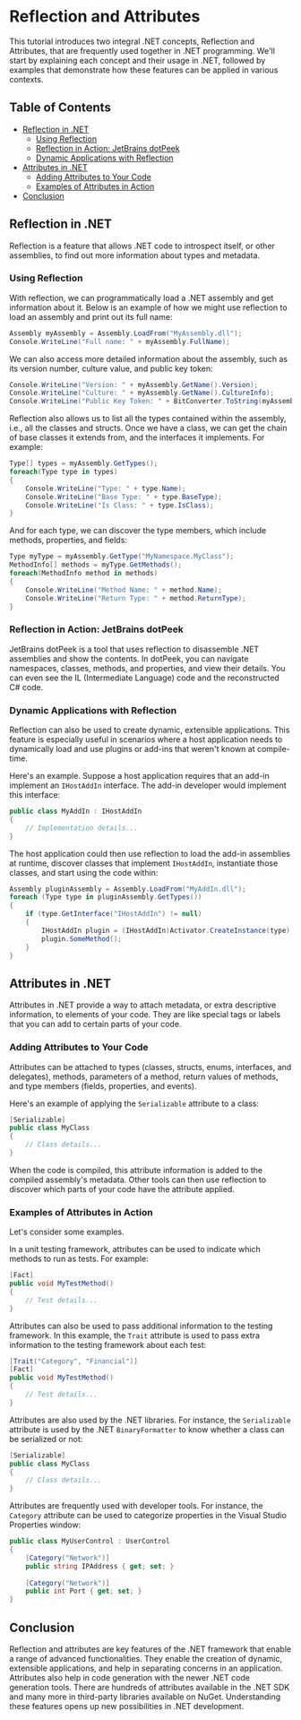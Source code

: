 # Reflection and Attributes

This tutorial introduces two integral .NET concepts, Reflection and Attributes, that are frequently used together in .NET programming. We'll start by explaining each concept and their usage in .NET, followed by examples that demonstrate how these features can be applied in various contexts.

## Table of Contents

- [Reflection in .NET](#reflection-in-net)
  - [Using Reflection](#using-reflection)
  - [Reflection in Action: JetBrains dotPeek](#reflection-in-action-jetbrains-dotpeek)
  - [Dynamic Applications with Reflection](#dynamic-applications-with-reflection)
- [Attributes in .NET](#attributes-in-net)
  - [Adding Attributes to Your Code](#adding-attributes-to-your-code)
  - [Examples of Attributes in Action](#examples-of-attributes-in-action)
- [Conclusion](#conclusion)

## Reflection in .NET <a name="reflection-in-net"></a>

Reflection is a feature that allows .NET code to introspect itself, or other assemblies, to find out more information about types and metadata.

### Using Reflection <a name="using-reflection"></a>

With reflection, we can programmatically load a .NET assembly and get information about it. Below is an example of how we might use reflection to load an assembly and print out its full name:

```csharp
Assembly myAssembly = Assembly.LoadFrom("MyAssembly.dll");
Console.WriteLine("Full name: " + myAssembly.FullName);
```

We can also access more detailed information about the assembly, such as its version number, culture value, and public key token:

```csharp
Console.WriteLine("Version: " + myAssembly.GetName().Version);
Console.WriteLine("Culture: " + myAssembly.GetName().CultureInfo);
Console.WriteLine("Public Key Token: " + BitConverter.ToString(myAssembly.GetName().GetPublicKeyToken()));
```

Reflection also allows us to list all the types contained within the assembly, i.e., all the classes and structs. Once we have a class, we can get the chain of base classes it extends from, and the interfaces it implements. For example:

```csharp
Type[] types = myAssembly.GetTypes();
foreach(Type type in types)
{
    Console.WriteLine("Type: " + type.Name);
    Console.WriteLine("Base Type: " + type.BaseType);
    Console.WriteLine("Is Class: " + type.IsClass);
}
```

And for each type, we can discover the type members, which include methods, properties, and fields:

```csharp
Type myType = myAssembly.GetType("MyNamespace.MyClass");
MethodInfo[] methods = myType.GetMethods();
foreach(MethodInfo method in methods)
{
    Console.WriteLine("Method Name: " + method.Name);
    Console.WriteLine("Return Type: " + method.ReturnType);
}
```

### Reflection in Action: JetBrains dotPeek <a name="reflection-in-action-jetbrains-dotpeek"></a>

JetBrains dotPeek is a tool that uses reflection to disassemble .NET assemblies and show the contents. In dotPeek, you can navigate namespaces, classes, methods, and properties, and view their details. You can even see the IL (Intermediate Language) code and the reconstructed C# code.

### Dynamic Applications with Reflection <a name="dynamic-applications-with-reflection"></a>

Reflection can also be used to create dynamic, extensible applications. This feature is especially useful in scenarios where a host application needs to dynamically load and use plugins or add-ins that weren't known at compile-time.

Here's an example. Suppose a host application requires that an add-in implement an `IHostAddIn` interface. The add-in developer would implement this interface:

```csharp
public class MyAddIn : IHostAddIn
{
    // Implementation details...
}
```

The host application could then use reflection to load the add-in assemblies at runtime, discover classes that implement `IHostAddIn`, instantiate those classes, and start using the code within:

```csharp
Assembly pluginAssembly = Assembly.LoadFrom("MyAddIn.dll");
foreach (Type type in pluginAssembly.GetTypes())
{
    if (type.GetInterface("IHostAddIn") != null)
    {
        IHostAddIn plugin = (IHostAddIn)Activator.CreateInstance(type);
        plugin.SomeMethod();
    }
}
```

## Attributes in .NET <a name="attributes-in-net"></a>

Attributes in .NET provide a way to attach metadata, or extra descriptive information, to elements of your code. They are like special tags or labels that you can add to certain parts of your code. 

### Adding Attributes to Your Code <a name="adding-attributes-to-your-code"></a>

Attributes can be attached to types (classes, structs, enums, interfaces, and delegates), methods, parameters of a method, return values of methods, and type members (fields, properties, and events). 

Here's an example of applying the `Serializable` attribute to a class:

```csharp
[Serializable]
public class MyClass
{
    // Class details...
}
```

When the code is compiled, this attribute information is added to the compiled assembly's metadata. Other tools can then use reflection to discover which parts of your code have the attribute applied.

### Examples of Attributes in Action <a name="examples-of-attributes-in-action"></a>

Let's consider some examples.

In a unit testing framework, attributes can be used to indicate which methods to run as tests. For example:

```csharp
[Fact]
public void MyTestMethod()
{
    // Test details...
}
```

Attributes can also be used to pass additional information to the testing framework. In this example, the `Trait` attribute is used to pass extra information to the testing framework about each test:

```csharp
[Trait("Category", "Financial")]
[Fact]
public void MyTestMethod()
{
    // Test details...
}
```

Attributes are also used by the .NET libraries. For instance, the `Serializable` attribute is used by the .NET `BinaryFormatter` to know whether a class can be serialized or not:

```csharp
[Serializable]
public class MyClass
{
    // Class details...
}
```

Attributes are frequently used with developer tools. For instance, the `Category` attribute can be used to categorize properties in the Visual Studio Properties window:

```csharp
public class MyUserControl : UserControl
{
    [Category("Network")]
    public string IPAddress { get; set; }
    
    [Category("Network")]
    public int Port { get; set; }
}
```

## Conclusion <a name="conclusion"></a>

Reflection and attributes are key features of the .NET framework that enable a range of advanced functionalities. They enable the creation of dynamic, extensible applications, and help in separating concerns in an application. Attributes also help in code generation with the newer .NET code generation tools. There are hundreds of attributes available in the .NET SDK and many more in third-party libraries available on NuGet. Understanding these features opens up new possibilities in .NET development.
